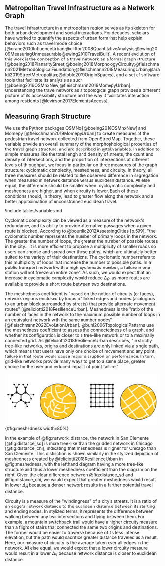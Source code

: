 ## Metropolitan Travel Infrastructure as a Network Graph

The travel infrastructure in a metropolitan region serves as its skeleton for both urban development
and social interactions. For decades, scholars have worked to quantify the aspects of urban form
that help explain behaviors such as travel mode choice
[@crane2000InfluenceUrban;@clifton2008QuantitativeAnalysis;@ewing2009MeasuringUnmeasurable@ewing2010TravelBuilt].
A recent evolution of this work is the conception of a travel network as a formal graph structure
[@boeing2018PlanarityStreet;@boeing2018MorphologyCircuity;@fleischmann2021MethodologicalFoundation;@fleischmann2018MeasuringUrban;@araldi2019StreetMetropolitan;@dibble2019OriginSpaces],
and a set of software tools that facilitate its analysis as such
[@boeing2016OSMnxNew;@fleischmann2019MomepyUrban]. Understanding the travel network as a topological
graph provides a different picture of its accessibility structure and the way it facilitates
interaction among residents [@levinson2017ElementsAccess]. 

## Measuring Graph Structure

We use the Python packages OSMNx [@boeing2016OSMnxNew] and Momepy [@fleischmann2019MomepyUrban] to
create measures of the pedestrian travel network collected from OpenStreetMap. Together, these
variable provide an overall summary of the morphophological properties of the travel graph
structure, and are described in @tbl:variables. In addition to simple measures like the total lengh
and density of streets, the count and density of intersections, and the proportion of intersections
at different levels of throughput, we focus in particular on three measures of the graph structure:
cyclomatic complexity, meshedness, and circuity. In theory, all three measures should be related to
the observed difference in segregation when measured in network distance versus euclidean distance.
All else equal, the difference should be smaller when: cycloymatic complexity and meshedness are
higher, and when circuity is lower. Each of these conditions should, in theory, lead to greater flow
along the network and a better approximation of unconstrained euclidean travel.

<!-- need to fix the layout of this table -->
!include tables/variables.md

Cyclomatic complexity can be viewed as a measure of the network's redundancy, and its ability to
provide alternative passages when a given route is blocked. According to @bourdic2012AssessingCities
[p.599], "the cyclomatic number represents the number of primary loops in the network. The greater
the number of loops, the greater the number of possible routes in the city... it is more efficient
to propose a multiplicity of smaller roads so users can choose and spread over these paths, which
are ultimately better suited to the variety of their destinations. The cyclomatic number refers to
this multiplicity of loops that increase the number of possible paths. In a public transport network
with a high cyclomatic number, a failure in one station will not freeze an entire zone". As such, we
would expect that an increase in cyclomatic complexity would reduce $\Delta_{\tilde{H}}$, as more
routes are available to provide a short route between two destinations.

The meshedness coefficient is "based on the notion of circuits (or faces), network regions enclosed
by loops of linked edges and nodes (analogous to an urban block surrounded by streets) that provide
alternate movement routes" [@feliciotti2018ResilienceUrban]. Meshedness is the "ratio of the number
of faces in the network to the maximum possible number of loops in an equivalent network with the
same number nodes" [@fleischmann2022EvolutionUrban]. @buhl2006TopologicalPatterns use the meshedness
coefficient to assess the connectedness of a graph, and whether its configuration is closer to a
tree-like network or to a maximally connected grid. As @feliciotti2018ResilienceUrban describes, "in
strictly tree-like networks, origins and destinations are only linked via a single path, which means
that users have only one choice of movement and any point failure in that route would cause major
disruption on performance. In turn, grid-like networks provide many ways to get to a same place,
greater choice for the user and reduced impact of point failure." 

![Stylized Depiction of Meshedness by @feliciotti2018ResilienceUrban](figures/meshedness.png){#fig:meshedness width=80%}

In the example of @fig:network_distance, the network in San Clemente [@fig:distance_sd] is more
tree-like than the gridded network in Chicago [@fig:distance_chi], indicating that meshedness is
higher for Chicago than San Clemente. This distinction is shown similarly in the stylized depiction
of meshedness created by @feliciotti2018ResilienceUrban in @fig:meshedness, with the lefthand
diagram having a more tree-like structure and thus a lower meshedness coefficient than the diagram
on the right. Given the clear difference between @fig:distance_sd and @fig:distance_chi, we would
expect that greater meshedness would result in lower $\Delta_{\tilde{H}}$ because a denser network
results in a further potential travel distance.

Circuity is a measure of the "windingness" of a city's streets. It is a ratio of an edge's network
distance to the euclidean distance between its starting and ending nodes. In stylized terms, it
represents the difference between walking between any two intersections and flying between them. For
example, a mountain switchback trail would have a higher circuity measure than a flight of stairs
that connected the same two origins and destinations. The former would be easier to traverse because
of its less intense elevation, but the path would sacrifice greater distance traveled as a result.
Here, our measure of circuity is the average taken over all edges in the network. All else equal, we
would expect that a lower circuity measure would result in a lower $\Delta_{\tilde{H}}$ because
network distance is closer to euclidean distance.